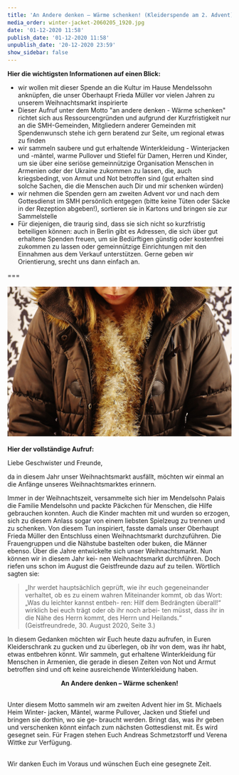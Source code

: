 ```yaml
---
title: 'An Andere denken – Wärme schenken! (Kleiderspende am 2. Advent)'
media_order: winter-jacket-2060205_1920.jpg
date: '01-12-2020 11:58'
publish_date: '01-12-2020 11:58'
unpublish_date: '20-12-2020 23:59'
show_sidebar: false
---
```


**Hier die wichtigsten Informationen auf einen Blick:**
 
* wir wollen mit dieser Spende an die Kultur im Hause Mendelssohn anknüpfen, die unser Oberhaupt Frieda Müller vor vielen Jahren zu unserem Weihnachtsmarkt inspirierte
* Dieser Aufruf unter dem Motto "an andere denken - Wärme schenken" richtet sich aus Ressourcengründen und aufgrund der Kurzfristigkeit nur an die SMH-Gemeinden, Mitgliedern anderer Gemeinden mit Spendenwunsch stehe ich gern beratend zur Seite, um regional etwas zu finden
* wir sammeln saubere und gut erhaltende Winterkleidung - Winterjacken und -mäntel, warme Pullover und Stiefel für Damen, Herren und Kinder, um sie über eine seriöse gemeinnützige Organisation Menschen in Armenien oder der Ukraine zukommen zu lassen, die, auch kriegsbedingt, von Armut und Not betroffen sind (gut erhalten sind solche Sachen, die die Menschen auch Dir und mir schenken würden)
* wir nehmen die Spenden gern am zweiten Advent vor und nach dem Gottesdienst im SMH persönlich entgegen (bitte keine Tüten oder Säcke in der Rezeption abgeben!), sortieren sie in Kartons und bringen sie zur Sammelstelle
* Für diejenigen, die traurig sind, dass sie sich nicht so kurzfristig beteiligen können: auch in Berlin gibt es Adressen, die sich über gut erhaltene Spenden freuen, um sie Bedürftigen günstig oder kostenfrei zukommen zu lassen oder gemeinnützige Einrichtungen mit den Einnahmen aus dem Verkauf unterstützen. Gerne geben wir Orientierung, srecht uns dann einfach an.

===
<br><br>
![](winter-jacket-2060205_1920.jpg)<br><br>
**Hier der vollständige Aufruf:**

Liebe Geschwister und Freunde,

da in diesem Jahr unser Weihnachtsmarkt ausfällt, möchten wir einmal an die Anfänge unseres Weihnachtsmarktes erinnern.

Immer in der Weihnachtszeit, versammelte sich hier im Mendelsohn Palais die Familie Mendelsohn und packte Päckchen für Menschen, die Hilfe gebrauchen konnten. Auch die Kinder machten mit und wurden so erzogen, sich zu diesem Anlass sogar von einem liebsten Spielzeug zu trennen und zu schenken. Von diesem Tun inspiriert, fasste damals unser Oberhaupt Frieda Müller den Entschluss einen Weihnachtsmarkt durchzuführen. Die Frauengruppen und die Nähstube bastelten oder buken, die Männer ebenso. Über die Jahre entwickelte sich unser Weihnachtsmarkt. Nun können wir in diesem Jahr kei- nen Weihnachtsmarkt durchführen. Doch riefen uns schon im August die Geistfreunde dazu auf zu teilen. Wörtlich sagten sie:

> „Ihr werdet hauptsächlich geprüft, wie ihr euch gegeneinander verhaltet, ob es zu einem wahren Miteinander kommt, ob das Wort: „Was du leichter kannst entbeh- ren: Hilf dem Bedrängten überall!“ wirklich bei euch trägt oder ob ihr noch arbei- ten müsst, dass ihr in die Nähe des Herrn kommt, des Herrn und Heilands.“ (Geistfreundrede, 30. August 2020, Seite 3.)

In diesem Gedanken möchten wir Euch heute dazu aufrufen, in Euren Kleiderschrank zu gucken und zu überlegen, ob ihr von dem, was ihr habt, etwas entbehren könnt. Wir sammeln, gut erhaltene Winterkleidung für Menschen in Armenien, die gerade in diesen Zeiten von Not und Armut betroffen sind und oft keine ausreichende Winterkleidung haben.

<center><b>An Andere denken – Wärme schenken!</center></b><br>

Unter diesem Motto sammeln wir am zweiten Advent hier im St. Michaels Heim Winter- jacken, Mäntel, warme Pullover, Jacken und Stiefel und bringen sie dorthin, wo sie ge- braucht werden. Bringt das, was ihr geben und verschenken könnt einfach zum nächsten Gottesdienst mit. Es wird gesegnet sein. Für Fragen stehen Euch Andreas Schmetzstorff und Verena Wittke zur Verfügung.

<br>Wir danken Euch im Voraus und wünschen Euch eine gesegnete Zeit.